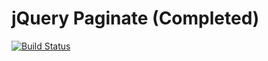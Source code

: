 # jQuery Paginate (Completed)

[![Build Status](https://travis-ci.org/kenaniah/rails-jquery-autopaginate.svg?branch=master)](https://travis-ci.org/kenaniah/rails-jquery-autopaginate)